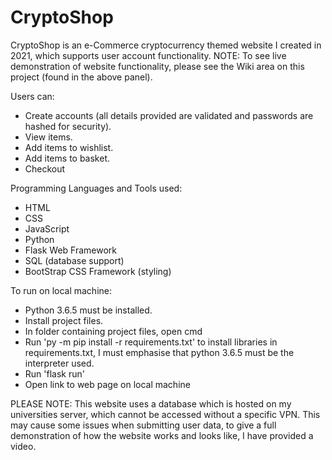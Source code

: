 # CryptoShop
CryptoShop is an e-Commerce cryptocurrency themed website I created in 2021, which supports user account functionality.
NOTE: To see live demonstration of website functionality, please see the Wiki area on this project (found in the above panel).

Users can: 
- Create accounts (all details provided are validated and passwords are hashed for security).
- View items.
- Add items to wishlist.
- Add items to basket.
- Checkout

Programming Languages and Tools used:
- HTML
- CSS
- JavaScript
- Python
- Flask Web Framework
- SQL (database support)
- BootStrap CSS Framework (styling)

To run on local machine:
- Python 3.6.5 must be installed.
- Install project files.
- In folder containing project files, open cmd
- Run 'py -m  pip install -r requirements.txt' to install libraries in requirements.txt, I must emphasise that python 3.6.5 must be the interpreter used.
- Run 'flask run'
- Open link to web page on local machine

PLEASE NOTE: This website uses a database which is hosted on my universities server, which cannot be accessed without a specific VPN. This may cause some issues when submitting user data, to give a full demonstration of how the website works and looks like, I have provided a video.

